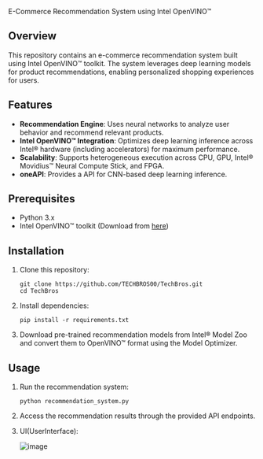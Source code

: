  E-Commerce Recommendation System using Intel OpenVINO™

## Overview

This repository contains an e-commerce recommendation system built using Intel OpenVINO™ toolkit. The system leverages deep learning models for product recommendations, enabling personalized shopping experiences for users.

## Features

- **Recommendation Engine**: Uses neural networks to analyze user behavior and recommend relevant products.
- **Intel OpenVINO™ Integration**: Optimizes deep learning inference across Intel® hardware (including accelerators) for maximum performance.
- **Scalability**: Supports heterogeneous execution across CPU, GPU, Intel® Movidius™ Neural Compute Stick, and FPGA.
- **oneAPI**: Provides a API for CNN-based deep learning inference.

## Prerequisites

- Python 3.x
- Intel OpenVINO™ toolkit (Download from [here](https://www.intel.com/content/dam/develop/public/us/en/include/openvino-download-ih/selector-0290a24.html))

## Installation

1. Clone this repository:

    ```
    git clone https://github.com/TECHBROS00/TechBros.git
    cd TechBros
    ```

2. Install dependencies:

    ```
    pip install -r requirements.txt
    ```

3. Download pre-trained recommendation models from Intel® Model Zoo and convert them to OpenVINO™ format using the Model Optimizer.

## Usage

1. Run the recommendation system:

    ```
    python recommendation_system.py
    ```

2. Access the recommendation results through the provided API endpoints.

4. UI(UserInterface):

   ![image](https://github.com/TECHBROS00/TechBros/assets/165239177/4ec70077-e8b3-4950-a310-fb01d5c33ef1)



